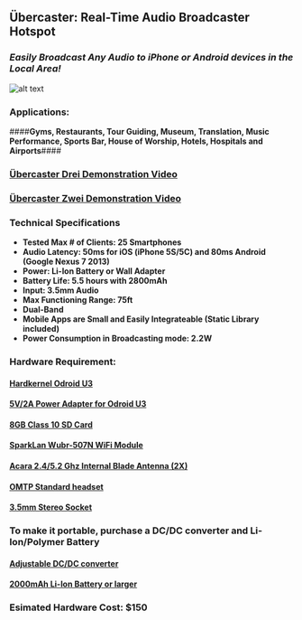 ## Übercaster: Real-Time Audio Broadcaster Hotspot 
### *Easily Broadcast Any Audio to iPhone or Android devices in the Local Area!*

![alt text](http://i.imgur.com/hTGplOc.jpg)


### **Applications:** 
####**Gyms, Restaurants, Tour Guiding, Museum, Translation, Music Performance, Sports Bar, House of Worship, Hotels, Hospitals and Airports**####

### [Übercaster Drei Demonstration Video](http://vimeo.com/88467399)
### [Übercaster Zwei Demonstration Video](http://vimeo.com/85006122)

### Technical Specifications

* **Tested Max # of Clients: 25 Smartphones**
* **Audio Latency: 50ms for iOS (iPhone 5S/5C) and 80ms Android (Google Nexus 7 2013)**
* **Power: Li-Ion Battery or Wall Adapter**
* **Battery Life: 5.5 hours with 2800mAh**
* **Input: 3.5mm Audio**
* **Max Functioning Range: 75ft**
* **Dual-Band**
* **Mobile Apps are Small and Easily Integrateable (Static Library included)**
* **Power Consumption in Broadcasting mode: 2.2W**

### Hardware Requirement:

#### [Hardkernel Odroid U3](http://bit.ly/NO8V6h)

#### [5V/2A Power Adapter for Odroid U3]( http://bit.ly/OhMyWx)

#### [8GB Class 10 SD Card](http://amzn.to/1kJQihj)

#### [SparkLan Wubr-507N WiFi Module](http://bit.ly/N3P0Pk)

#### [Acara 2.4/5.2 Ghz Internal Blade Antenna (2X)](http://bit.ly/PoLKA9)

#### [OMTP Standard headset](http://bit.ly/1dMDwKy)

#### [3.5mm Stereo Socket](http://www.ebay.com/itm/5pcs-3-5mm-PCB-Mount-Stereo-Socket-Female-Switched-Audio-Panel-Chassis-Jack-1-8-/151234826935?pt=Guitar_Accessories&hash=item23364c52b7)

### To make it portable, purchase a DC/DC converter and Li-Ion/Polymer Battery 

#### [Adjustable DC/DC converter](http://bit.ly/PoMntz)

#### [2000mAh Li-Ion Battery or larger](http://bit.ly/1fn7elZ)

### Esimated Hardware Cost: $150






 
